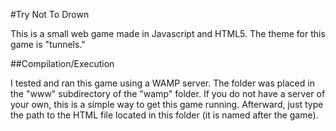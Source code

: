 #Try Not To Drown

This is a small web game made in Javascript and HTML5. The theme for this game is "tunnels."

##Compilation/Execution

I tested and ran this game using a WAMP server. The folder was placed in the "www" subdirectory of the "wamp" folder. If you do not have a server of your own, this is a simple way to get this game running. Afterward, just type the path to the HTML file located in this folder (it is named after the game).